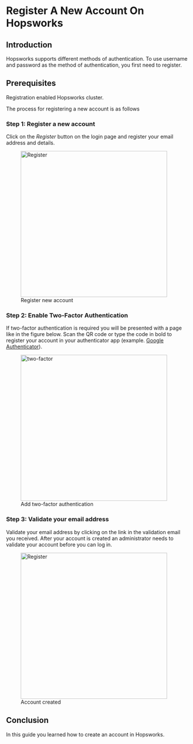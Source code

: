 # Register A New Account On Hopsworks

## Introduction
Hopsworks supports different methods of authentication. 
To use username and password as the method of authentication, you first need to register.

## Prerequisites
Registration enabled Hopsworks cluster.

The process for registering a new account is as follows

### Step 1: Register a new account

Click on the _Register_ button on the login page and register your email address and details.

  <figure>
    <img width="400px" src="../../../../assets/images/auth/register.png" alt="Register" />
    <figcaption>Register new account</figcaption>
  </figure>

### Step 2: Enable Two-Factor Authentication

If two-factor authentication is required you will be presented with a page like in the figure below. Scan the QR 
code or type the code in bold to register your account in your authenticator app 
(example. [Google Authenticator](https://play.google.com/store/apps/details?id=com.google.android.apps.authenticator2&hl=en&gl=US)). 

  <figure>
    <img width="400px" src="../../../../assets/images/auth/register-2fa.png" alt="two-factor" />
    <figcaption>Add two-factor authentication</figcaption>
  </figure>

### Step 3: Validate your email address

Validate your email address by clicking on the link in the validation email you received.
After your account is created an administrator needs to validate your account before you can log in.

  <figure>
    <img width="400px" src="../../../../assets/images/auth/account-created.png" alt="Register" />
    <figcaption>Account created</figcaption>
  </figure>

## Conclusion
In this guide you learned how to create an account in Hopsworks.